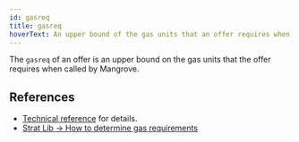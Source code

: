 ```yaml
---
id: gasreq
title: gasreq
hoverText: An upper bound of the gas units that an offer requires when called by Mangrove.
---
```


The `gasreq` of an offer is an upper bound on the gas units that the offer requires when called by Mangrove. 

## References
* [Technical reference](../contracts/technical-references/taking-and-making-offers/reactive-offer/gas-requirement.md) for details.
* [Strat Lib -> How to determine gas requirements](../strat-lib/guides/howtoGasreq.md)
